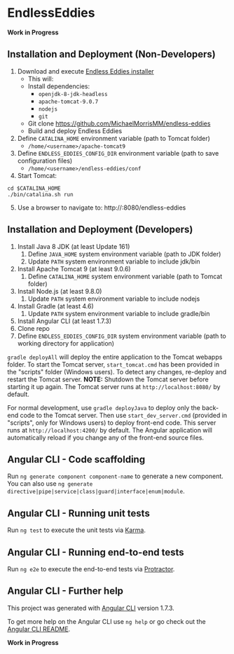 # EndlessEddies
**Work in Progress**

## Installation and Deployment (Non-Developers)
1. Download and execute [Endless Eddies installer](https://github.com/MichaelMorrisMM/endless-eddies/blob/master/scripts/install-endless-eddies.sh)
    - This will:
    - Install dependencies:
        - `openjdk-8-jdk-headless`
        - `apache-tomcat-9.0.7`
        - `nodejs`
        - `git`
    - Git clone https://github.com/MichaelMorrisMM/endless-eddies
    - Build and deploy Endless Eddies
2. Define `CATALINA_HOME` environment variable (path to Tomcat folder)
    - `/home/<username>/apache-tomcat9`
3. Define `ENDLESS_EDDIES_CONFIG_DIR` environment variable (path to save configuration files)
    - `/home/<username>/endless-eddies/conf`
4. Start Tomcat:
```
cd $CATALINA_HOME
./bin/catalina.sh run
```
5. Use a browser to navigate to: http://<server-ip-address>:8080/endless-eddies

## Installation and Deployment (Developers)
1. Install Java 8 JDK (at least Update 161)
    1. Define `JAVA_HOME` system environment variable (path to JDK folder)
    2. Update `PATH` system environment variable to include jdk/bin
2. Install Apache Tomcat 9 (at least 9.0.6)
    1. Define `CATALINA_HOME` system environment variable (path to Tomcat folder)
3. Install Node.js (at least 9.8.0)
    1. Update `PATH` system environment variable to include nodejs
4. Install Gradle (at least 4.6)
    1. Update `PATH` system environment variable to include gradle/bin
5. Install Angular CLI (at least 1.7.3)
6. Clone repo
7. Define `ENDLESS_EDDIES_CONFIG_DIR` system environment variable (path to working directory for application)

`gradle deployAll` will deploy the entire application to the Tomcat webapps folder. 
To start the Tomcat server, `start_tomcat.cmd` has been provided in the "scripts" folder (Windows users). 
To detect any changes, re-deploy and restart the Tomcat server. 
**NOTE:** Shutdown the Tomcat server before starting it up again. 
The Tomcat server runs at `http://localhost:8080/` by default.

For normal development, use `gradle deployJava` to deploy only the back-end code to the Tomcat server.
Then use `start_dev_server.cmd` (provided in "scripts", only for Windows users) to deploy front-end code. 
This server runs at `http://localhost:4200/` by default. 
The Angular application will automatically reload if you change any of the front-end source files.

## Angular CLI - Code scaffolding

Run `ng generate component component-name` to generate a new component. You can also use `ng generate directive|pipe|service|class|guard|interface|enum|module`.

## Angular CLI - Running unit tests

Run `ng test` to execute the unit tests via [Karma](https://karma-runner.github.io).

## Angular CLI - Running end-to-end tests

Run `ng e2e` to execute the end-to-end tests via [Protractor](http://www.protractortest.org/).

## Angular CLI - Further help
This project was generated with [Angular CLI](https://github.com/angular/angular-cli) version 1.7.3.

To get more help on the Angular CLI use `ng help` or go check out the [Angular CLI README](https://github.com/angular/angular-cli/blob/master/README.md).

**Work in Progress**
